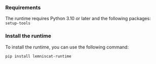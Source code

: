 ### Requirements
The runtime requires Python 3.10 or later and the following packages:
`setup-tools`

### Install the runtime
To install the runtime, you can use the following command:

```bash
pip install lemniscat-runtime
```